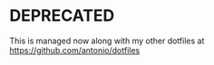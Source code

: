 # DEPRECATED
This is managed now along with my other dotfiles at https://github.com/antonio/dotfiles
